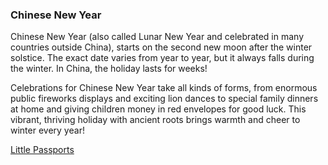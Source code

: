 ### Chinese New Year

Chinese New Year (also called Lunar New Year and celebrated in many countries outside China), starts on the second new moon after the winter solstice.
The exact date varies from year to year, but it always falls during the winter. In China, the holiday lasts for weeks!

Celebrations for Chinese New Year take all kinds of forms, from enormous public fireworks displays and exciting lion dances to special family dinners
at home and giving children money in red envelopes for good luck. This vibrant, thriving holiday with ancient roots brings warmth and cheer to winter every year!

[Little Passports](https://www.littlepassports.com/blog/world-holidays/holidays-around-the-world/)


